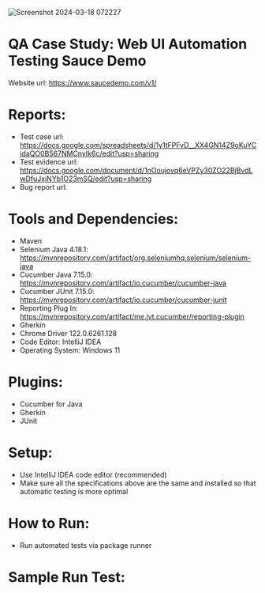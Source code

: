 ![Screenshot 2024-03-18 072227](https://github.com/RafiAlexandro/qacasestudy-saucedemo-testing/assets/50567750/2a85e998-3e82-458f-b5d1-25a47dbd727f)

# QA Case Study: Web UI Automation Testing Sauce Demo
Website url: https://www.saucedemo.com/v1/

# Reports:
- Test case url: https://docs.google.com/spreadsheets/d/1y1tFPFvD__XX4GN14Z9oKuYCjdaQO0B567NMCnyIk6c/edit?usp=sharing
- Test evidence url: https://docs.google.com/document/d/1nOoujovq6eVPZy30ZO22BjBvdLwDfuJxjNYb1O23mSQ/edit?usp=sharing
- Bug report url: 
  
# Tools and Dependencies: 
- Maven
- Selenium Java 4.18.1: https://mvnrepository.com/artifact/org.seleniumhq.selenium/selenium-java
- Cucumber Java 7.15.0: https://mvnrepository.com/artifact/io.cucumber/cucumber-java
- Cucumber JUnit 7.15.0: https://mvnrepository.com/artifact/io.cucumber/cucumber-junit
- Reporting Plug In: https://mvnrepository.com/artifact/me.jvt.cucumber/reporting-plugin
- Gherkin
- Chrome Driver 122.0.6261.128
- Code Editor: IntelliJ IDEA
- Operating System: Windows 11

# Plugins:
- Cucumber for Java
- Gherkin
- JUnit

# Setup:
- Use IntelliJ IDEA code editor (recommended)
- Make sure all the specifications above are the same and installed so that automatic testing is more optimal

# How to Run:
- Run automated tests via package runner

# Sample Run Test:


